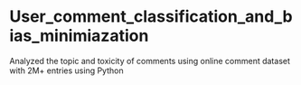 # User_comment_classification_and_bias_minimiazation
Analyzed the topic and toxicity of comments using online comment dataset with 2M+ entries using Python
